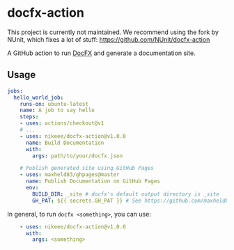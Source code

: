# docfx-action
This project is currently not maintained. We recommend using the fork by NUnit, which fixes a lot of stuff:
https://github.com/NUnit/docfx-action

A GitHub action to run [DocFX](https://dotnet.github.io/docfx/) and generate a documentation site.

## Usage
```yaml
jobs:
  hello_world_job:
    runs-on: ubuntu-latest
    name: A job to say hello
    steps:
    - uses: actions/checkout@v1
    # ...
    - uses: nikeee/docfx-action@v1.0.0
      name: Build Documentation
      with:
        args: path/to/your/docfx.json

    # Publish generated site using GitHub Pages
    - uses: maxheld83/ghpages@master
      name: Publish Documentation on GitHub Pages
      env:
        BUILD_DIR: _site # docfx's default output directory is _site
        GH_PAT: ${{ secrets.GH_PAT }} # See https://github.com/maxheld83/ghpages
```

In general, to run `docfx <something>`, you can use:
```yaml
    - uses: nikeee/docfx-action@v1.0.0
      with:
        args: <something>
```

